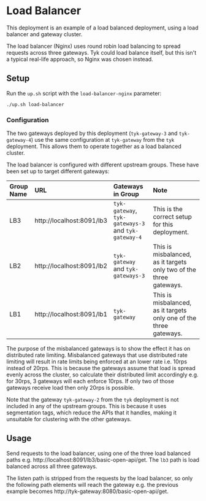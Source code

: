 # Load Balancer

This deployment is an example of a load balanced deployment, using a load balancer and gateway cluster. 

The load balancer (Nginx) uses round robin load balancing to spread requests across three gateways. Tyk could load balance itself, but this isn't a typical real-life approach, so Nginx was chosen instead.

## Setup

Run the `up.sh` script with the `load-balancer-nginx` parameter:

```
./up.sh load-balancer
```

### Configuration

The two gateways deployed by this deployment (`tyk-gateway-3` and `tyk-gateway-4`) use the same configuration at `tyk-gateway` from the `tyk` deployment. This allows them to operate together as a load balanced cluster.

The load balancer is configured with different upstream groups. These have been set up to target different gateways:

| Group Name         | URL         | Gateways in Group           | Note |
| :----------- | :-------------- | :------------------------- | :---
| LB3 | http://localhost:8091/lb3 | `tyk-gateway`, `tyk-gateways-3` and `tyk-gateway-4` | This is the correct setup for this deployment.
| LB2 | http://localhost:8091/lb2 | `tyk-gateway` and `tyk-gateways-3` | This is misbalanced, as it targets only two of the three gateways.
| LB1 | http://localhost:8091/lb1 | `tyk-gateway` | This is misbalanced, as it targets only one of the three gateways.

The purpose of the misbalanced gateways is to show the effect it has on distributed rate limiting. Misbalanced gateways that use distributed rate limiting will result in rate limits being enforced at an lower rate i.e. 10rps instead of 20rps. This is because the gateways assume that load is spread evenly across the cluster, so calculate their distributed limit accordingly e.g. for 30rps, 3 gateways will each enforce 10rps. If only two of those gateways receive load then only 20rps is possible.

Note that the gateway `tyk-gateway-2` from the `tyk` deployment is not included in any of the upstream groups. This is because it uses segmentation tags, which reduce the APIs that it handles, making it unsuitable for clustering with the other gateways.

## Usage

Send requests to the load balancer, using one of the three load balanced paths e.g. http://localhost:8091/lb3/basic-open-api/get. The `lb3` path is load balanced across all three gateways.

The listen path is stripped from the requests by the load balancer, so only the following path elements will reach the gateway e.g. the previous example becomes http://tyk-gateway:8080/basic-open-api/get.

